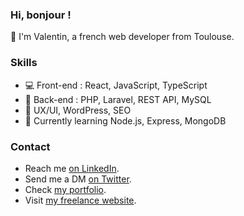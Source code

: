 ### Hi, bonjour !

🥖 I'm Valentin, a french web developer from Toulouse. 

### Skills

- 💻 Front-end : React, JavaScript, TypeScript
- 💽 Back-end : PHP, Laravel, REST API, MySQL
- 💼 UX/UI, WordPress, SEO
- 🌱 Currently learning Node.js, Express, MongoDB

### Contact

- Reach me [on LinkedIn](https://www.linkedin.com/in/valentin-grenier/).
- Send me a DM [on Twitter](https://twitter.com/valentingrn).
- Check [my portfolio](https://valentingrenier.fr).
- Visit [my freelance website](https://studio-val.fr).

<!--
**valentin-grenier/valentin-grenier** is a ✨ _special_ ✨ repository because its `README.md` (this file) appears on your GitHub profile.

Here are some ideas to get you started:

- 🔭 I’m currently working on ...
- 🌱 I’m currently learning ...
- 👯 I’m looking to collaborate on ...
- 🤔 I’m looking for help with ...
- 💬 Ask me about ...
- 📫 How to reach me: ...
- 😄 Pronouns: ...
- ⚡ Fun fact: ...
-->
